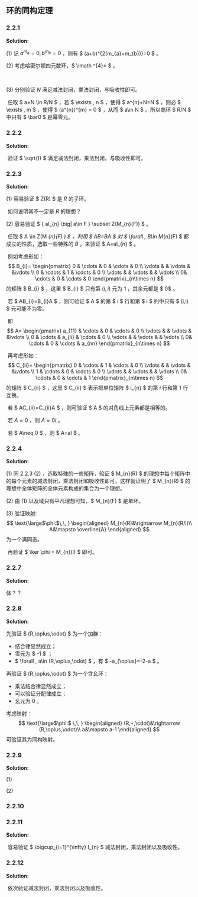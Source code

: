 

## 环的同构定理

### 2.2.1

**Solution:**

(1) 记 $a^{m_{a}}=0,b^{m_{b}}=0$ ，则有 $ (a+b)^{2(m_{a}+m_{b})}=0 $ 。

(2) 考虑哈密尔顿四元数环，$ \imath ^{4}= $ 。

​	 

(3) 分别验证 $N$ 满足减法封闭，乘法封闭，与吸收性即可。

​	 任取 $ a+N \in R/N $ ，若 $ \exists \, n $ ，使得 $ a^{n}+N=N $ ，则必 $ \exists \, m $ ，使得 $ (a^{n})^{m} = 0 $ ，从而 $ a\in N $ 。所以商环 $ R/N $ 中只有 $ \bar0 $ 是幂零元。

### 2.2.2

**Solution:**

​	 验证 $ \sqrt{I} $ 满足减法封闭，乘法封闭，与吸收性即可。

### 2.2.3

**Solution:**

(1) 容易验证 $ Z(R) $ 是 $R$ 的子环。

​	 如何说明其不一定是 $R$ 的理想？

(2) 容易验证 $ \{ aI_{n} \big| a\in F \} \subset Z(M_{n}(F)) $ 。

​	 任取 $ A \in Z(M _{n}(F) ) $ ，利用 $ AB=BA $ 对 $ \forall \, B\in M_{n}(F) $ 都成立的性质，选取一些特殊的 $B$ ，来验证 $ A=aI_{n} $ 。

​	 例如考虑形如：
$$
B_{i}=
\begin{pmatrix}
 0 & \cdots  & 0 & \cdots & 0 \\
 \vdots  &  & \vdots &  &\vdots  \\
 0 & \cdots  & 1 & \cdots  & 0 \\
 \vdots &  & \vdots  &  & \vdots \\
  0& \cdots  & 0 & \cdots  & 0
\end{pmatrix}_{n\times n}
$$
 的矩阵 $ B_{i} $ ，这里 $ B_{i} $ 只有第 $(i,i)$ 元为 $1$ ，其余元都是 $ 0$ 。

​	 若 $ AB_{i}=B_{i}A $ ，则可验证 $ A $ 的第 $ i $ 行和第 $ i $ 列中只有 $ (i,i) $ 元可能不为零。

​	 即
$$
A=
\begin{pmatrix}
 a_{11} & \cdots  & 0 & \cdots & 0 \\
 \vdots  &  & \vdots &  &\vdots  \\
 0 & \cdots  & a_{ii} & \cdots  & 0 \\
 \vdots &  & \vdots  &  & \vdots \\
  0& \cdots  & 0 & \cdots  & a_{nn}
\end{pmatrix}_{n\times n}
$$


​	 再考虑形如：
$$
C_{ii}=
\begin{pmatrix}
 0 & \cdots  & 1 & \cdots & 0 \\
 \vdots  &  & \vdots &  &\vdots  \\
 1 & \cdots  & 0 & \cdots  & 0 \\
 \vdots &  & \vdots  &  & \vdots \\
  0& \cdots  & 0 & \cdots  & 1
\end{pmatrix}_{n\times n}
$$
的矩阵 $ C_{ii} $ ，这里 $ C_{ii} $ 表示把单位矩阵 $ I_{n} $ 的第 $i$ 行和第 $1$ 行互换。

​	 若 $ AC_{ii}=C_{ii}A $ ，则可验证 $ A $ 的对角线上元素都是相等的。

​	 若 $A=0$ ，则 $A=0 I$ 。

​	 若 $ A\neq 0 $ ，则 $ A=aI $ 。

### 2.2.4

**Solution:**

(1) 同 2.2.3 (2) ，选取特殊的一些矩阵，验证 $ M_{n}(R) $ 的理想中每个矩阵中的每个元素的减法封闭，乘法封闭和吸收性即可，这样就证明了 $ M_{n}(R) $ 的理想中全体矩阵的全体元素构成的集合为一个理想。

(2) 由 (1) 以及域只有平凡理想可知，$ M_{n}(F) $ 是单环。

(3) 验证映射:
$$
\text{\large$\phi:$\,\, }
\begin{aligned}
M_{n}(R)&\rightarrow M_{n}(R/I)\\
A&\mapsto \overline{A}
\end{aligned}
$$
为一个满同态。

​	 再验证 $ \ker \phi = M_{n}(I) $ 即可。

### 2.2.7

**Solution:**

体？？

### 2.2.8

**Solution:**

先验证 $ (R,\oplus,\odot) $ 为一个加群：

* 结合律显然成立；
* 零元为 $ -1 $ ；
*  $ \forall \, a\in (R,\oplus,\odot) $ ，有 $ -a_{\oplus}=-2-a $ 。

再验证 $ (R,\oplus,\odot) $ 为一个含幺环：

* 乘法结合律显然成立；
* 可以验证分配律成立；
* 幺元为 $0$ 。

考虑映射：
$$
\text{\large$\phi:$ \,\, }
\begin{aligned}
(R,+,\cdot)&\rightarrow (R,\oplus,\odot)\\
a&\mapsto a-1
\end{aligned}
$$
可验证其为同构映射。

### 2.2.9

**Solution:**

(1) 



(2) 

### 2.2.10

### 2.2.11

**Solution:**

​	 容易验证 $ \bigcup_{i=1}^{\infty} I_{n} $ 减法封闭，乘法封闭以及吸收性。

### 2.2.12

**Solution:**

​	 依次验证减法封闭，乘法封闭以及吸收性。

